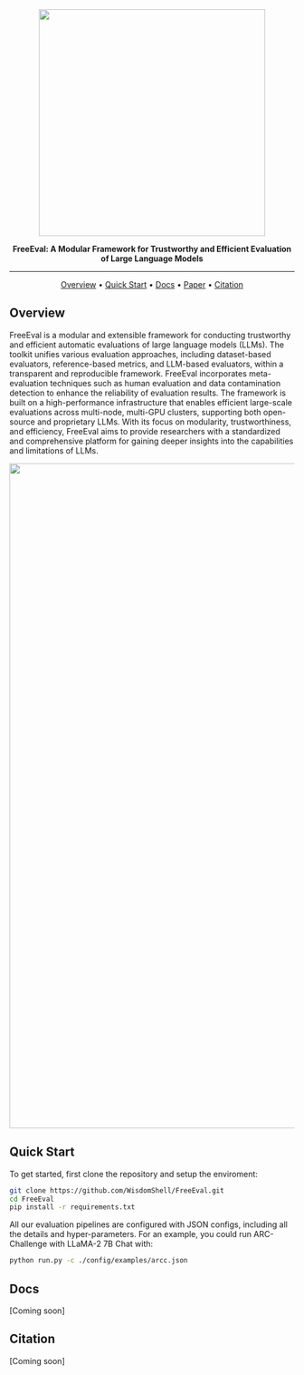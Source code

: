 

<div align="center">

<img src="https://github.com/zhuohaoyu/FreeEval-Private/assets/8074086/887aba98-c1b6-4750-aeb6-f154ba54c7a7" width="400px">


**FreeEval: A Modular Framework for Trustworthy and Efficient Evaluation of Large Language Models**

------

<p align="center">
  <a href="#overview">Overview</a> •
  <a href="#quick-start">Quick Start</a> •
  <a href="https://freeeval.readthedocs.io/">Docs</a> •
  <a href="coming soon">Paper</a> •
  <a href="#citation">Citation</a>
</p>

</div>


## Overview

FreeEval is a modular and extensible framework for conducting trustworthy and efficient automatic evaluations of large language models (LLMs). The toolkit unifies various evaluation approaches, including dataset-based evaluators, reference-based metrics, and LLM-based evaluators, within a transparent and reproducible framework. FreeEval incorporates meta-evaluation techniques such as human evaluation and data contamination detection to enhance the reliability of evaluation results. The framework is built on a high-performance infrastructure that enables efficient large-scale evaluations across multi-node, multi-GPU clusters, supporting both open-source and proprietary LLMs. With its focus on modularity, trustworthiness, and efficiency, FreeEval aims to provide researchers with a standardized and comprehensive platform for gaining deeper insights into the capabilities and limitations of LLMs.

<div align="center">
<img width="1173" alt="FreeEval Pipeline" src="https://github.com/zhuohaoyu/FreeEval-Private/assets/8074086/a7b42428-d7cf-4095-bbb4-e8dc7d08b9d7">
</div>

## Quick Start

To get started, first clone the repository and setup the enviroment:

```bash
git clone https://github.com/WisdomShell/FreeEval.git
cd FreeEval
pip install -r requirements.txt
```

All our evaluation pipelines are configured with JSON configs, including all the details and hyper-parameters.
For an example, you could run ARC-Challenge with LLaMA-2 7B Chat with:

```bash
python run.py -c ./config/examples/arcc.json
```

## Docs

[Coming soon]


## Citation

[Coming soon]
